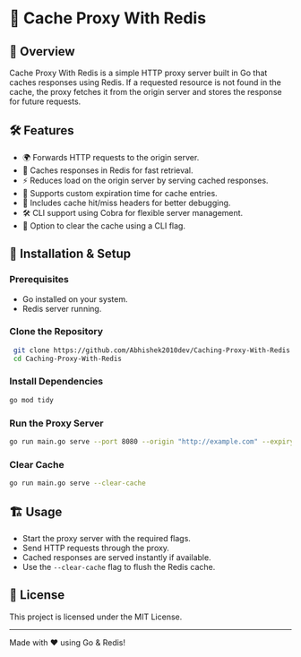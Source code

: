 # 🚀 Cache Proxy With Redis

## 📌 Overview
Cache Proxy With Redis is a simple HTTP proxy server built in Go that caches responses using Redis. If a requested resource is not found in the cache, the proxy fetches it from the origin server and stores the response for future requests.

## 🛠 Features
- 🌍 Forwards HTTP requests to the origin server.
- 🏪 Caches responses in Redis for fast retrieval.
- ⚡ Reduces load on the origin server by serving cached responses.
- 📜 Supports custom expiration time for cache entries.
- 📎 Includes cache hit/miss headers for better debugging.
- 🛠 CLI support using Cobra for flexible server management.
- 🧹 Option to clear the cache using a CLI flag.

## 🔧 Installation & Setup
### Prerequisites
- Go installed on your system.
- Redis server running.

### Clone the Repository
```sh
 git clone https://github.com/Abhishek2010dev/Caching-Proxy-With-Redis.git
 cd Caching-Proxy-With-Redis
```

### Install Dependencies
```sh
go mod tidy
```

### Run the Proxy Server
```sh
go run main.go serve --port 8080 --origin "http://example.com" --expiry "10m"
```

### Clear Cache
```sh
go run main.go serve --clear-cache
```

## 🏗 Usage
- Start the proxy server with the required flags.
- Send HTTP requests through the proxy.
- Cached responses are served instantly if available.
- Use the `--clear-cache` flag to flush the Redis cache.

## 📝 License
This project is licensed under the MIT License.

---
Made with ❤️ using Go & Redis!


